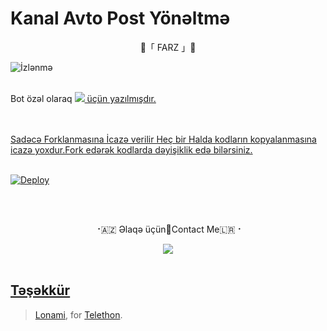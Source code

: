 # Kanal Avto Post Yönəltmə
<p align="center"> 
 🔱「 FARZ 」🔱
  
 ![İzlənmə](https://visitor-badge.laobi.icu/badge?page_id=nihatfarz.DWA-ForwaredBot)
 <br>
 <br> 
  
 Bot özəl olaraq <a href="https://telegram.me/DarkWebAzerbaijan"><img src="https://img.shields.io/badge/DARKWEBAZERBAIJAN-2CA5E0?style=for-the-badge&logo=telegram&logoColor=white" />  üçün yazılmışdır.

 <br>
 <br> 
 Sadəcə Forklanmasına İcazə verilir Heç bir Halda kodların kopyalanmasına icazə yoxdur.Fork edərək kodlarda dəyişiklik edə bilərsiniz.
 <br>
 <br> 
  
[![Deploy](https://www.herokucdn.com/deploy/button.svg)](https://heroku.com/deploy)
   
<br>
<br>
  
<p align="center">
  ⠐🇦🇿 Əlaqə üçün🔳Contact Me🇱🇷⠐
<p align="center">
<a href="https://telegram.me/nihatfarz"><img src="https://img.shields.io/badge/Telegram-2CA5E0?style=for-the-badge&logo=telegram&logoColor=white"/>

<br>
<br>
  
## Təşəkkür
> [Lonami](https://github.com/LonamiWebs), for [Telethon](https://github.com/LonamiWebs/Telethon).  
 
